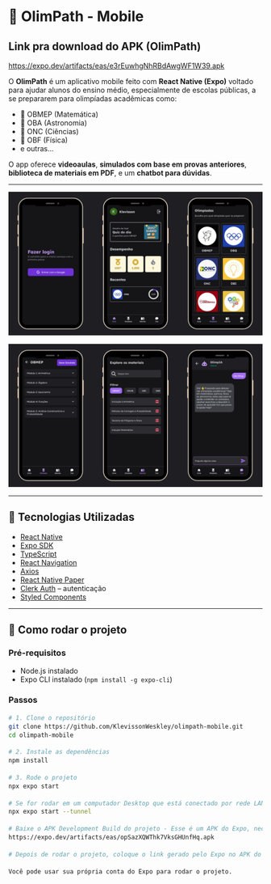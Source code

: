 # 📱 OlimPath - Mobile

## Link pra download do APK (OlimPath)
https://expo.dev/artifacts/eas/e3rEuwhgNhRBdAwgWF1W39.apk

O **OlimPath** é um aplicativo mobile feito com **React Native (Expo)** voltado para ajudar alunos do ensino médio, especialmente de escolas públicas, a se prepararem para olimpíadas acadêmicas como:

- 🧮 OBMEP (Matemática)
- 🚀 OBA (Astronomia)
- 🔬 ONC (Ciências)
- 🧪 OBF (Física)
- e outras...

O app oferece **videoaulas**, **simulados com base em provas anteriores**, **biblioteca de materiais em PDF**, e um **chatbot para dúvidas**.

---

![Tela Inicial](./assets/4.png)

![Biblioteca](./assets/5.png)

---

## 🚀 Tecnologias Utilizadas

- [React Native](https://reactnative.dev/)
- [Expo SDK](https://docs.expo.dev/)
- [TypeScript](https://www.typescriptlang.org/)
- [React Navigation](https://reactnavigation.org/)
- [Axios](https://axios-http.com/)
- [React Native Paper](https://callstack.github.io/react-native-paper/)
- [Clerk Auth](https://clerk.dev/) – autenticação
- [Styled Components](https://styled-components.com/)
---

## 🔧 Como rodar o projeto

### Pré-requisitos

- Node.js instalado
- Expo CLI instalado (`npm install -g expo-cli`)

### Passos

```bash
# 1. Clone o repositório
git clone https://github.com/KlevissonWeskley/olimpath-mobile.git
cd olimpath-mobile

# 2. Instale as dependências
npm install

# 3. Rode o projeto
npx expo start

# Se for rodar em um computador Desktop que está conectado por rede LAN, use esse comando
npx expo start --tunnel

# Baixe o APK Development Build do projeto - Esse é um APK do Expo, necessário para rodar o projeto:
https://expo.dev/artifacts/eas/opSazXQWThk7VksGHUnfHq.apk

# Depois de rodar o projeto, coloque o link gerado pelo Expo no APK do Expo Development Build

Você pode usar sua própria conta do Expo para rodar o projeto.


